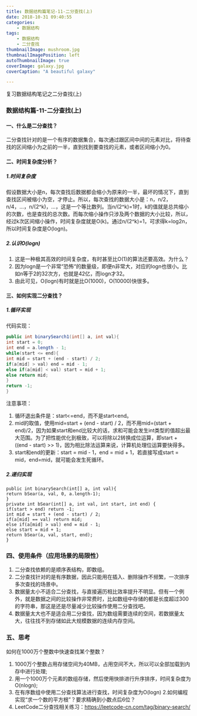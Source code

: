 ```yaml
---
title: 数据结构篇笔记-11-二分查找(上)
date: 2018-10-31 09:40:55
categories: 
	- 数据结构
tags: 
	- 数据结构
	- 二分查找
thumbnailImage: mushroom.jpg
thumbnailImagePosition: left
autoThumbnailImage: true
coverImage: galaxy.jpg
coverCaption: "A beautiful galaxy"

---
```


复习数据结构笔记之二分查找(上)
<!--more-->
<!--toc-->

### 数据结构篇-11-二分查找(上)
#### 一、什么是二分查找？
二分查找针对的是一个有序的数据集合，每次通过跟区间中间的元素对比，将待查找的区间缩小为之前的一半，直到找到要查找的元素，或者区间缩小为0。
#### 二、时间复杂度分析？
##### 1.时间复杂度

​	假设数据大小是n，每次查找后数据都会缩小为原来的一半，最坏的情况下，直到查找区间被缩小为空，才停止。所以，每次查找的数据大小是：n，n/2，n/4，…，n/(2^k)，…，这是一个等比数列。当n/(2^k)=1时，k的值就是总共缩小的次数，也是查找的总次数。而每次缩小操作只涉及两个数据的大小比较，所以，经过k次区间缩小操作，时间复杂度就是O(k)。通过n/(2^k)=1，可求得k=log2n，所以时间复杂度是O(logn)。

##### 2.认识O(logn)

1. 这是一种极其高效的时间复杂度，有时甚至比O(1)的算法还要高效。为什么？
2. 因为logn是一个非常“恐怖“的数量级，即便n非常大，对应的logn也很小。比如n等于2的32次方，也就是42亿，而logn才32。
3. 由此可见，O(logn)有时就是比O(1000)，O(10000)快很多。

#### 三、如何实现二分查找？

##### 1.循环实现

代码实现：

```java
public int binarySearch1(int[] a, int val){
int start = 0;
int end = a.length - 1;
while(start <= end){
int mid = start + (end - start) / 2;
if(a[mid] > val) end = mid - 1;
else if(a[mid] < val) start = mid + 1;
else return mid;
}
return -1;
}
```

注意事项：

1. 循环退出条件是：start<=end，而不是start<end。
2. mid的取值，使用mid=start + (end - start) / 2，而不用mid=(start + end)/2，因为如果start和end比较大的话，求和可能会发生int类型的值超出最大范围。为了把性能优化到极致，可以将除以2转换成位运算，即start + ((end - start) >> 1)，因为相比除法运算来说，计算机处理位运算要快得多。
3. start和end的更新：start = mid - 1，end = mid + 1，若直接写成start = mid，end=mid，就可能会发生死循环。

##### 2.递归实现

```
public int binarySearch(int[] a, int val){
return bSear(a, val, 0, a.length-1);
}
private int bSear(int[] a, int val, int start, int end) {
if(start > end) return -1;
int mid = start + (end - start) / 2;
if(a[mid] == val) return mid;
else if(a[mid] > val) end = mid - 1;
else start = mid + 1;
return bSear(a, val, start, end);
}
```

### 四、使用条件（应用场景的局限性）

1. 二分查找依赖的是顺序表结构，即数组。
2. 二分查找针对的是有序数据，因此只能用在插入、删除操作不频繁，一次排序多次查找的场景中。
3. 数据量太小不适合二分查找，与直接遍历相比效率提升不明显。但有一个例外，就是数据之间的比较操作非常费时，比如数组中存储的都是长度超过300的字符串，那这是还是尽量减少比较操作使用二分查找吧。
4. 数据量太大也不是适合用二分查找，因为数组需要连续的空间，若数据量太大，往往找不到存储如此大规模数据的连续内存空间。

### 五、思考

如何在1000万个整数中快速查找某个整数？

1. 1000万个整数占用存储空间为40MB，占用空间不大，所以可以全部加载到内存中进行处理;
2. 用一个1000万个元素的数组存储，然后使用快排进行升序排序，时间复杂度为O(nlogn);
3. 在有序数组中使用二分查找算法进行查找，时间复杂度为O(logn)
   2.如何编程实现“求一个数的平方根”？要求精确到小数点后6位？
4. LeetCode二分查找相关练习：https://leetcode-cn.com/tag/binary-search/